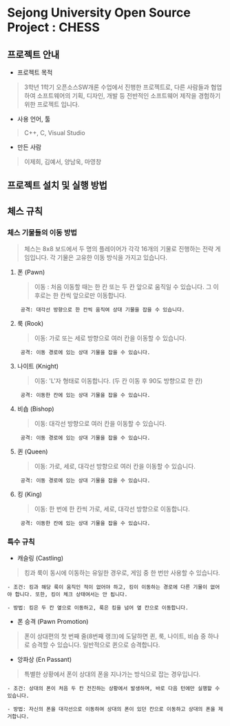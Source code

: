 # Sejong University Open Source Project : CHESS

## 프로젝트 안내

- 프로젝트 목적

> 3학년 1학기 오픈소스SW개론 수업에서 진행한 프로젝트로, 다른 사람들과 협업하여 소프트웨어의 기획, 디자인, 개발 등 전반적인 소프트웨어 제작을 경험하기 위한 프로젝트 입니다.

- 사용 언어, 툴

> C++, C, Visual Studio

- 만든 사람

> 이제희, 김예서, 양남욱, 마영창

## 프로젝트 설치 및 실행 방법

## 체스 규칙

### 체스 기물들의 이동 방법

> 체스는 8x8 보드에서 두 명의 플레이어가 각각 16개의 기물로 진행하는 전략 게임입니다. 각 기물은 고유한 이동 방식을 가지고 있습니다.

1. 폰 (Pawn)
    
    > 이동 : 처음 이동할 때는 한 칸 또는 두 칸 앞으로 움직일 수 있습니다. 그 이후로는 한 칸씩 앞으로만 이동합니다.
    
        공격: 대각선 방향으로 한 칸씩 움직여 상대 기물을 잡을 수 있습니다.
    
2. 룩 (Rook)
    
    > 이동: 가로 또는 세로 방향으로 여러 칸을 이동할 수 있습니다.
    
        공격: 이동 경로에 있는 상대 기물을 잡을 수 있습니다.
    
3. 나이트 (Knight)
    
    > 이동: 'L'자 형태로 이동합니다. (두 칸 이동 후 90도 방향으로 한 칸)
    
        공격: 이동한 칸에 있는 상대 기물을 잡을 수 있습니다.
    
4. 비숍 (Bishop)
    
    > 이동: 대각선 방향으로 여러 칸을 이동할 수 있습니다.
    
        공격: 이동 경로에 있는 상대 기물을 잡을 수 있습니다.
    
5. 퀸 (Queen)
    
    > 이동: 가로, 세로, 대각선 방향으로 여러 칸을 이동할 수 있습니다.
    
        공격: 이동 경로에 있는 상대 기물을 잡을 수 있습니다.
    
6. 킹 (King)
    
    > 이동: 한 번에 한 칸씩 가로, 세로, 대각선 방향으로 이동합니다.
    
        공격: 이동한 칸에 있는 상대 기물을 잡을 수 있습니다.

### 특수 규칙

-  캐슬링 (Castling)

> 킹과 룩이 동시에 이동하는 유일한 경우로, 게임 중 한 번만 사용할 수 있습니다.

    - 조건: 킹과 해당 룩이 움직인 적이 없어야 하고, 킹이 이동하는 경로에 다른 기물이 없어야 합니다. 또한, 킹이 체크 상태여서는 안 됩니다.

    - 방법: 킹은 두 칸 옆으로 이동하고, 룩은 킹을 넘어 옆 칸으로 이동합니다.

- 폰 승격 (Pawn Promotion)

> 폰이 상대편의 첫 번째 줄(8번째 랭크)에 도달하면 퀸, 룩, 나이트, 비숍 중 하나로 승격할 수 있습니다. 일반적으로 퀸으로 승격합니다.

- 앙파상 (En Passant)

> 특별한 상황에서 폰이 상대의 폰을 지나가는 방식으로 잡는 경우입니다.

    - 조건: 상대의 폰이 처음 두 칸 전진하는 상황에서 발생하며, 바로 다음 턴에만 실행할 수 있습니다.

    - 방법: 자신의 폰을 대각선으로 이동하여 상대의 폰이 있던 칸으로 이동하고 상대의 폰을 제거합니다.
